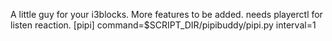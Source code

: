 A little guy for your i3blocks. More features to be added.
needs playerctl for listen reaction.
[pipi]
command=$SCRIPT_DIR/pipibuddy/pipi.py
interval=1
